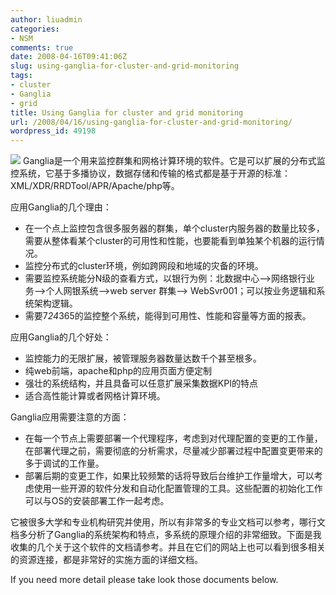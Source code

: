 ```yaml
---
author: liuadmin
categories:
- NSM
comments: true
date: 2008-04-16T09:41:06Z
slug: using-ganglia-for-cluster-and-grid-monitoring
tags:
- cluster
- Ganglia
- grid
title: Using Ganglia for cluster and grid monitoring
url: /2008/04/16/using-ganglia-for-cluster-and-grid-monitoring/
wordpress_id: 49198
---
```


[![](http://www.nowmicro.com/NM_Images/hpc-ganglia-logo.jpg)](http://ganglia.info/) Ganglia是一个用来监控群集和网格计算环境的软件。它是可以扩展的分布式监控系统，它基于多播协议，数据存储和传输的格式都是基于开源的标准：XML/XDR/RRDTool/APR/Apache/php等。

应用Ganglia的几个理由：

  * 在一个点上监控包含很多服务器的群集，单个cluster内服务器的数量比较多，需要从整体看某个cluster的可用性和性能，也要能看到单独某个机器的运行情况。
  * 监控分布式的cluster环境，例如跨网段和地域的灾备的环境。
  * 需要监控系统能分N级的查看方式，以银行为例：北数据中心-->网络银行业务-->个人网银系统-->web server 群集--> WebSvr001；可以按业务逻辑和系统架构逻辑。
  * 需要7*24*365的监控整个系统，能得到可用性、性能和容量等方面的报表。

应用Ganglia的几个好处：

  * 监控能力的无限扩展，被管理服务器数量达数千个甚至根多。
  * 纯web前端，apache和php的应用页面方便定制
  * 强壮的系统结构，并且具备可以任意扩展采集数据KPI的特点
  * 适合高性能计算或者网格计算环境。

Ganglia应用需要注意的方面：

  * 在每一个节点上需要部署一个代理程序，考虑到对代理配置的变更的工作量，在部署代理之前，需要彻底的分析需求，尽量减少部署过程中配置变更带来的多于调试的工作量。
  * 部署后期的变更工作，如果比较频繁的话将导致后台维护工作量增大，可以考虑使用一些开源的软件分发和自动化配置管理的工具。这些配置的初始化工作可以与OS的安装部署工作一起考虑。

它被很多大学和专业机构研究并使用，所以有非常多的专业文档可以参考，哪行文档多分析了Ganglia的系统架构和特点，多系统的原理介绍的非常细致。下面是我收集的几个关于这个软件的文档请参考。并且在它们的网站上也可以看到很多相关的资源连接，都是非常好的实施方面的详细文档。

If you need more detail please take look those documents below.
